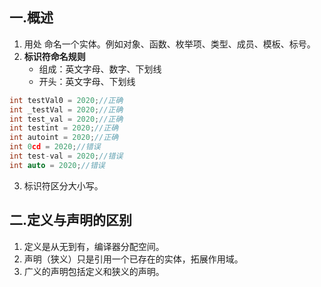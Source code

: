 ## 一.概述
1.	用处 命名一个实体。例如对象、函数、枚举项、类型、成员、模板、标号。
2.	**标识符命名规则**
	+	组成：英文字母、数字、下划线
	+	开头：英文字母、下划线
```c++
int testVal0 = 2020;//正确
int _testVal = 2020;//正确
int test_val = 2020;//正确
int testint = 2020;//正确
int autoint = 2020;//正确
int 0cd = 2020;//错误
int test-val = 2020;//错误
int auto = 2020;//错误
```
3.	标识符区分大小写。

## 二.定义与声明的区别

1.	定义是从无到有，编译器分配空间。
2.	声明（狭义）只是引用一个已存在的实体，拓展作用域。
3.	广义的声明包括定义和狭义的声明。

